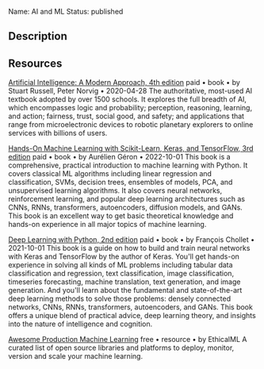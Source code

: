 Name: AI and ML
Status: published

## Description

## Resources

[Artificial Intelligence: A Modern Approach, 4th edition](http://aima.cs.berkeley.edu/global-index.html)
paid • book • by Stuart Russell, Peter Norvig • 2020-04-28
The authoritative, most-used AI textbook adopted by over 1500 schools. It explores the full breadth of AI, which encompasses logic and probability; perception, reasoning, learning, and action; fairness, trust, social good, and safety; and applications that range from microelectronic devices to robotic planetary explorers to online services with billions of users.

[Hands-On Machine Learning with Scikit-Learn, Keras, and TensorFlow, 3rd edition](https://www.oreilly.com/library/view/hands-on-machine-learning/9781098125967/)
paid • book • by Aurélien Géron • 2022-10-01
This book is a comprehensive, practical introduction to machine learning with Python. It covers classical ML algorithms including linear regression and classification, SVMs, decision trees, ensembles of models, PCA, and unsupervised learning algorithms. It also covers neural networks, reinforcement learning, and popular deep learning architectures such as CNNs, RNNs, transformers, autoencoders, diffusion models, and GANs. This book is an excellent way to get basic theoretical knowledge and hands-on experience in all major topics of machine learning.

[Deep Learning with Python, 2nd edition](https://www.manning.com/books/deep-learning-with-python-second-edition)
paid • book • by François Chollet • 2021-10-01
This book is a guide on how to build and train neural networks with Keras and TensorFlow by the author of Keras. You'll get hands-on experience in solving all kinds of ML problems including tabular data classification and regression, text classification, image classification, timeseries forecasting, machine translation, text generation, and image generation. And you'll learn about the fundamental and state-of-the-art deep learning methods to solve those problems: densely connected networks, CNNs, RNNs, transformers, autoencoders, and GANs. This book offers a unique blend of practical advice, deep learning theory, and insights into the nature of intelligence and cognition.

[Awesome Production Machine Learning](https://github.com/EthicalML/awesome-production-machine-learning)
free • resource • by EthicalML
A curated list of open source libraries and platforms to deploy, monitor, version and scale your machine learning.
